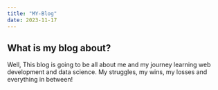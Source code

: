```yaml
---
title: "MY-Blog"
date: 2023-11-17
---
```


## What is my blog about?
Well, This blog is going to be all about me and my journey learning web development and data science. My struggles, my wins, my losses and everything in between!
